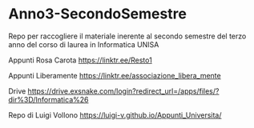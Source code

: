 # Anno3-SecondoSemestre
Repo per raccogliere il materiale inerente al secondo semestre del terzo anno del corso di laurea in Informatica UNISA

Appunti Rosa Carota
https://linktr.ee/Resto1

Appunti Liberamente
https://linktr.ee/associazione_libera_mente

Drive
https://drive.exsnake.com/login?redirect_url=/apps/files/?dir%3D/Informatica%26

Repo di Luigi Vollono
https://luigi-v.github.io/Appunti_Universita/
